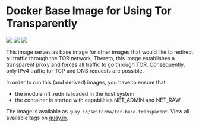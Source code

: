 # Docker Base Image for Using Tor Transparently
[![](https://github.com/seiferma/Docker_TorBase-Transparent/actions/workflows/docker-publish.yml/badge.svg?branch=main)](https://github.com/seiferma/Docker_TorBase-Transparent/actions?query=branch%3Amain+)
[![](https://img.shields.io/github/issues/seiferma/Docker_TorBase-Transparent.svg)](https://github.com/seiferma/Docker_TorBase-Transparent/issues)
[![](https://img.shields.io/github/license/seiferma/Docker_TorBase-Transparent.svg)](https://github.com/seiferma/Docker_TorBase-Transparent/blob/main/LICENSE)

This image serves as base image for other images that would like to redirect all traffic through the TOR network. Thereto, this image establishes a transparent proxy and forces all traffic to go through TOR. Consequently, only IPv4 traffic for TCP and DNS requests are possible.

In order to run this (and derived) images, you have to ensure that
* the module nft_redir is loaded in the host system
* the container is started with capabilities NET_ADMIN and NET_RAW

The image is available as `quay.io/seiferma/tor-base-transparent`. View all available tags on [quay.io](https://quay.io/repository/seiferma/tor-base-transparent?tab=tags).

